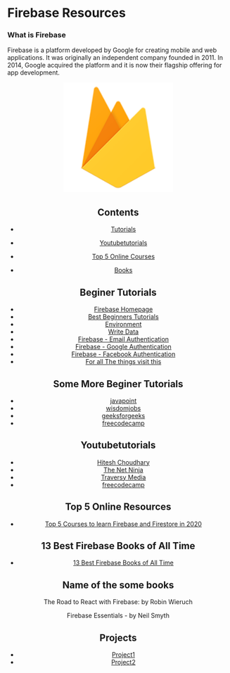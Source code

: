 # Firebase Resources
### What is Firebase
Firebase is a platform developed by Google for creating mobile and web applications. It was originally an independent company founded in 2011. In 2014, Google acquired the platform and it is now their flagship offering for app development.

<div align="center">
	<code><img height="250" src="https://raw.githubusercontent.com/github/explore/80688e429a7d4ef2fca1e82350fe8e3517d3494d/topics/firebase/firebase.png"></code>
</div>
<div align="center">

## Contents

- [Tutorials](#beginer-tutorials)<br/> 

- [ Youtubetutorials](#beginer-tutorials)<br/> 

- [Top 5 Online Courses](#beginer-tutorials)<br/> 

- [Books](#beginer-tutorials)<br/> 

## Beginer Tutorials

- [Firebase Homepage ](https://firebase.google.com/)
- [Best Beginners Tutorials ](https://www.tutorialspoint.com/firebase/index.htm)
- [Environment ](https://www.tutorialspoint.com/firebase/firebase_environment_setup.htm)
- [Write Data ](https://www.tutorialspoint.com/firebase/firebase_write_data.htm)
- [Firebase - Email Authentication ](https://www.tutorialspoint.com/firebase/firebase_email_authentication.htm)
- [Firebase - Google Authentication ](https://www.tutorialspoint.com/firebase/firebase_google_authentication.htm)
- [Firebase - Facebook Authentication ](https://www.tutorialspoint.com/firebase/firebase_facebook_authentication.htm)
- [For all The things visit this ](https://www.tutorialspoint.com/index.htm)

## Some More Beginer Tutorials
- [javapoint](https://www.javatpoint.com/firebase)
- [wisdomjobs](https://www.wisdomjobs.com/e-university/firebase-tutorial-1231.html)
- [geeksforgeeks](https://www.geeksforgeeks.org/firebase-realtime-database-with-operations-in-android-with-examples/)
- [freecodecamp](https://www.freecodecamp.org/news/tag/firebase/)


## Youtubetutorials
-  [Hitesh Choudhary](https://www.youtube.com/watch?v=BXHQ5NxU2p8) 
-  [The Net Ninja](https://www.youtube.com/playlist?list=PL4cUxeGkcC9itfjle0ji1xOZ2cjRGY_WB) 
-  [Traversy Media](https://www.youtube.com/watch?v=PP4Tr0l08NE) 
-  [freecodecamp](https://www.youtube.com/watch?v=m_u6P5k0vP0) 

## Top 5 Online Resources
-  [Top 5 Courses to learn Firebase and Firestore in 2020](https://javarevisited.blogspot.com/2020/03/top-5-courses-to-learn-firebase-in-2020.html#axzz6g72tZEet)

##  13 Best Firebase Books of All Time
-  [13 Best Firebase Books of All Time](https://bookauthority.org/books/best-firebase-books)

## Name of the some books
The Road to React with Firebase: by Robin Wieruch

Firebase Essentials - by Neil Smyth

## Projects
-  [Project1](https://www.youtube.com/watch?v=VqgTr-nd7Cg&t=468s) 
-  [Project2](https://www.youtube.com/watch?v=zQyrwxMPm88) 




